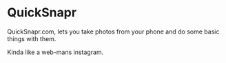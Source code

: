 QuickSnapr
==========

QuickSnapr.com, lets you take photos from your phone and do some basic things with them.

Kinda like a web-mans instagram.
